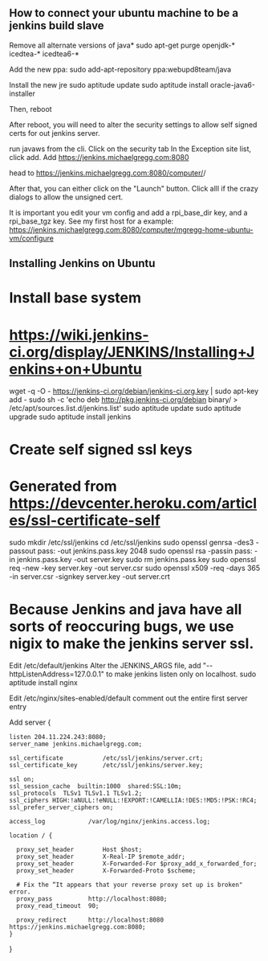 
## How to connect your ubuntu machine to be a jenkins build slave

Remove all alternate versions of java*
sudo apt-get purge openjdk-\* icedtea-\* icedtea6-\*

Add the new ppa:
sudo add-apt-repository ppa:webupd8team/java

Install the new jre
sudo aptitude update 
sudo aptitude install oracle-java6-installer

Then, reboot

After reboot, you will need to alter the security settings to allow self signed certs for out jenkins server.

run javaws from the cli. 
Click on the security tab
In the Exception site list, click add.
Add https://jenkins.michaelgregg.com:8080

head to https://jenkins.michaelgregg.com:8080/computer/<your node name>/

After that, you can either click on the "Launch" button. Click alll if the crazy dialogs to allow the unsigned cert.

It is important you edit your vm config and add a rpi_base_dir key, and a rpi_base_tgz key. See my first host for a example: https://jenkins.michaelgregg.com:8080/computer/mgregg-home-ubuntu-vm/configure

## Installing Jenkins on Ubuntu

# Install base system
# https://wiki.jenkins-ci.org/display/JENKINS/Installing+Jenkins+on+Ubuntu
wget -q -O - https://jenkins-ci.org/debian/jenkins-ci.org.key | sudo apt-key add -
sudo sh -c 'echo deb http://pkg.jenkins-ci.org/debian binary/ > /etc/apt/sources.list.d/jenkins.list'
sudo aptitude update
sudo aptitude upgrade
sudo aptitude install jenkins

# Create self signed ssl keys
# Generated from https://devcenter.heroku.com/articles/ssl-certificate-self
sudo mkdir /etc/ssl/jenkins
cd /etc/ssl/jenkins
sudo openssl genrsa -des3 -passout pass:<password> -out jenkins.pass.key 2048
sudo openssl rsa -passin pass:<password> -in jenkins.pass.key -out server.key
sudo rm jenkins.pass.key
sudo openssl req -new -key server.key -out server.csr
sudo openssl x509 -req -days 365 -in server.csr -signkey server.key -out server.crt

# Because Jenkins and java have all sorts of reoccuring bugs, we use nigix to make the jenkins server ssl.

Edit /etc/default/jenkins
Alter the JENKINS_ARGS file, add "--httpListenAddress=127.0.0.1" to make jenkins listen only on localhost.
sudo aptitude install nginx

Edit /etc/nginx/sites-enabled/default
comment out the entire first server entry

Add
server {

    listen 204.11.224.243:8080;
    server_name jenkins.michaelgregg.com;

    ssl_certificate           /etc/ssl/jenkins/server.crt;
    ssl_certificate_key       /etc/ssl/jenkins/server.key;

    ssl on;
    ssl_session_cache  builtin:1000  shared:SSL:10m;
    ssl_protocols  TLSv1 TLSv1.1 TLSv1.2;
    ssl_ciphers HIGH:!aNULL:!eNULL:!EXPORT:!CAMELLIA:!DES:!MD5:!PSK:!RC4;
    ssl_prefer_server_ciphers on;

    access_log            /var/log/nginx/jenkins.access.log;

    location / {

      proxy_set_header        Host $host;
      proxy_set_header        X-Real-IP $remote_addr;
      proxy_set_header        X-Forwarded-For $proxy_add_x_forwarded_for;
      proxy_set_header        X-Forwarded-Proto $scheme;

      # Fix the “It appears that your reverse proxy set up is broken" error.
      proxy_pass          http://localhost:8080;
      proxy_read_timeout  90;

      proxy_redirect      http://localhost:8080 https://jenkins.michaelgregg.com:8080;
    }
  }


